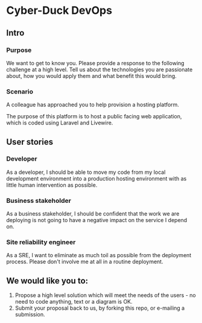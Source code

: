 # Cyber-Duck DevOps

## Intro

### Purpose

We want to get to know you. Please provide a response to the following
challenge at a high level. Tell us about the technologies you are passionate
about, how you would apply them and what benefit this would bring.

### Scenario

A colleague has approached you to help provision a hosting platform.

The purpose of this platform is to host a public facing web application,
which is coded using Laravel and Livewire.

## User stories

### Developer

As a developer, I should be able to move my code from my local development environment
into a production hosting environment with as little human intervention as possible.

### Business stakeholder
As a business stakeholder, I should be confident that the work we are deploying is
not going to have a negative impact on the service I depend on.

### Site reliability engineer

As a SRE, I want to eliminate as much toil as possible from the deployment process.
Please don't involve me at all in a routine deployment.

## We would like you to:

1) Propose a high level solution which will meet the needs of the users - no need
to code anything, text or a diagram is OK.
1) Submit your proposal back to us, by forking this repo, or e-mailing a submission.
